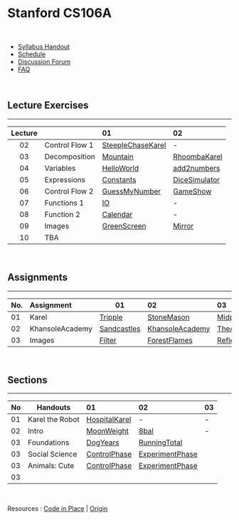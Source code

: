 # Stanford CS106A

<br>

- [Syllabus Handout](https://compedu.stanford.edu/codeinplace/v1/#/handout/info)
- [Schedule](https://compedu.stanford.edu/codeinplace/v1/#/course/schedule)
- [Discussion Forum](https://us.edstem.org/courses/490/discussion/)
- [FAQ](https://codeinplace2020.github.io/faqs/coursefaqs.html)


<br>

## Lecture Exercises
---
| Lecture |                | 01                    | 02                |
| :-----: | :------------- | :-------------------- | :---------------- |
| 02      | Control Flow 1 | [SteepleChaseKarel]() | -                 |
| 03      | Decomposition  | [Mountain]()          | [RhoombaKarel]()  |
| 04      | Variables      | [HelloWorld]()        | [add2numbers]()   |
| 05      | Expressions    | [Constants]()         | [DiceSimulator]() |
| 06      | Control Flow 2 | [GuessMyNumber]()     | [GameShow]()      |
| 07      | Functions 1    | [IO]()                | -                 |
| 08      | Function 2     | [Calendar]()          | -                 |
| 09      | Images         | [GreenScreen]()       | [Mirror]()        |
| 10      | TBA            | []()                  | []()              |

<br>

## Assignments
---

| No. | Assignment      | 01              | 02                  | 03                                |
| :----- | :-------------- | --------------- | :------------------ | :-------------------------------- |
| 01     | Karel           | [Tripple]()     | [StoneMason]()      | [Midpoint]()                      |
| 02     | KhansoleAcademy | [Sandcastles]() | [KhansoleAcademy]() | [TheAncientGameofNimm]()          |
| 03     | Images          | [Filter]()      | [ForestFlames]()    | [Reflection]() / [WarholEffect]() | 


<br>

## Sections
---

| No | Handouts        | 01                | 02                  | 03 |
| -- | --------------- | :---------------- | :------------------ | :- |
| 01 | Karel the Robot | [HospitalKarel]() | -                   | -  |
| 02 | Intro           | [MoonWeight]()    | [8bal]()            | -  |
| 03 | Foundations     | [DogYears]()      | [RunningTotal]()    |    |
| 03 | Social Science  | [ControlPhase]()  | [ExperimentPhase]() |    |
| 03 | Animals: Cute   | [ControlPhase]()  | [ExperimentPhase]() |    |
| 03 |                 | []()              | []()                |    |

<br>

Resources  :  [Code in Place](https://github.com/mori-c/cs106a/blob/master/res/codeinplace/README.md) | [Origin](https://github.com/mori-c/cs106a/blob/master/res/origin/README.md)
